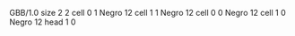 <gs-board without-header> GBB/1.0
size 2 2
cell 0 1 Negro 12 
cell 1 1 Negro 12 
cell 0 0 Negro 12 
cell 1 0 Negro 12 
head 1 0 </gs-board>